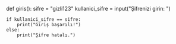 def giris():
    sifre = "gizli123"
    kullanici_sifre = input("Şifrenizi girin: ")

    if kullanici_sifre == sifre:
        print("Giriş başarılı!")
    else:
        print("Şifre hatalı.")
        
